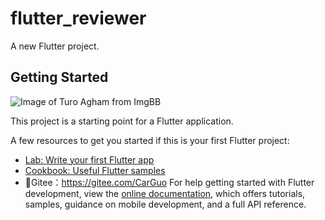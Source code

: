# flutter_reviewer

A new Flutter project.

## Getting Started
![Image of Turo Agham from ImgBB](https://i.ibb.co/P9H1qHZ/Screenshot-20190429-161807.jpg)

This project is a starting point for a Flutter application.

A few resources to get you started if this is your first Flutter project:

- [Lab: Write your first Flutter app](https://docs.flutter.dev/get-started/codelab)
- [Cookbook: Useful Flutter samples](https://docs.flutter.dev/cookbook)
- 🌲Gitee：https://gitee.com/CarGuo
  For help getting started with Flutter development, view the
[online documentation](https://docs.flutter.dev/), which offers tutorials,
samples, guidance on mobile development, and a full API reference.
